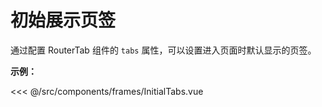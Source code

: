 # 初始展示页签

通过配置 RouterTab 组件的 `tabs` 属性，可以设置进入页面时默认显示的页签。

<doc-links api="#tabs" demo="/initial-tabs/"></doc-links>

**示例：**

<<< @/src/components/frames/InitialTabs.vue

<!-- {2,10,12,15,18,22,30,34} -->
